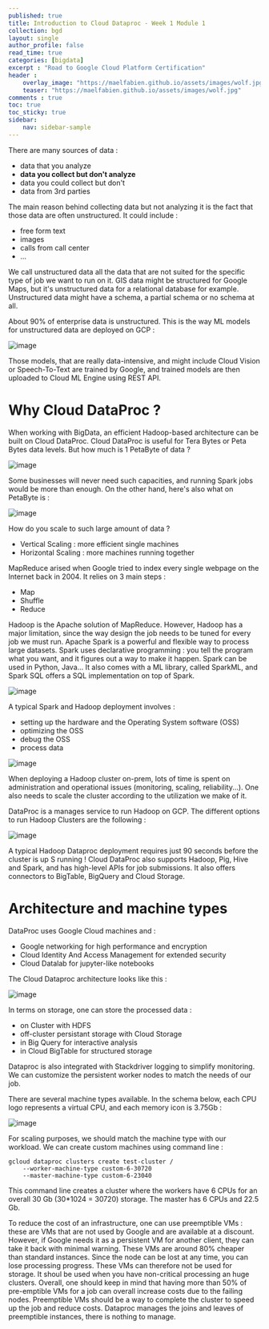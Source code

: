 ```yaml
---
published: true
title: Introduction to Cloud Dataproc - Week 1 Module 1
collection: bgd
layout: single
author_profile: false
read_time: true
categories: [bigdata]
excerpt : "Road to Google Cloud Platform Certification"
header :
    overlay_image: "https://maelfabien.github.io/assets/images/wolf.jpg"
    teaser: "https://maelfabien.github.io/assets/images/wolf.jpg"
comments : true
toc: true
toc_sticky: true
sidebar:
    nav: sidebar-sample
---
```


There are many sources of data :
- data that you analyze
- **data you collect but don't analyze**
- data you could collect but don't 
- data from 3rd parties

The main reason behind collecting data but not analyzing it is the fact that those data are often unstructured. It could include :
- free form text
- images
- calls from call center
- ...

We call unstructured data all the data that are not suited for the specific type of job we want to run on it. GIS data might be structured for Google Maps, but it's unstructured data for a relational database for example. Unstructured data might have a schema, a partial schema or no schema at all.

About 90% of enterprise data is unstructured. This is the way ML models for unstructured data are deployed on GCP :

![image](https://maelfabien.github.io/assets/images/gcp_152.jpg)

Those models, that are really data-intensive, and might include Cloud Vision or Speech-To-Text are trained by Google, and trained models are then uploaded to Cloud ML Engine using REST API.

# Why Cloud DataProc ?

When working with BigData, an efficient Hadoop-based architecture can be built on Cloud DataProc. Cloud DataProc is useful for Tera Bytes or Peta Bytes data levels. But how much is 1 PetaByte of data ?

![image](https://maelfabien.github.io/assets/images/gcp_153.jpg)

Some businesses will never need such capacities, and running Spark jobs would be more than enough. On the other hand, here's also what on PetaByte is :

![image](https://maelfabien.github.io/assets/images/gcp_154.jpg)

How do you scale to such large amount of data ?
- Vertical Scaling : more efficient single machines
- Horizontal Scaling : more machines running together

MapReduce arised when Google tried to index every single webpage on the Internet back in 2004.  It relies on 3 main steps :
- Map
- Shuffle 
- Reduce

Hadoop is the Apache solution of MapReduce. However, Hadoop has a major limitation, since the way design the job needs to be tuned for every job we must run. Apache Spark is a powerful and flexible way to process large datasets. Spark uses declarative programming : you tell the program what you want, and it figures out a way to make it happen. Spark can be used in Python, Java... It also comes with a ML library, called SparkML, and Spark SQL offers a SQL implementation on top of Spark.

![image](https://maelfabien.github.io/assets/images/gcp_155.jpg)

A typical Spark and Hadoop deployment involves :
- setting up the hardware and the Operating System software (OSS)
- optimizing the OSS
- debug the OSS
- process data

![image](https://maelfabien.github.io/assets/images/gcp_156.jpg)

When deploying a Hadoop cluster on-prem, lots of time is spent on administration and operational issues (monitoring, scaling, reliability...). One also needs to scale the cluster according to the utilization we make of it. 

DataProc is a manages service to run Hadoop on GCP. The different options to run Hadoop Clusters are the following :

![image](https://maelfabien.github.io/assets/images/gcp_157.jpg)

A typical Hadoop Dataproc deployment requires just 90 seconds before the cluster is up S running ! Cloud DataProc also supports Hadoop, Pig, Hive and Spark, and has high-level APIs for job submissions. It also offers connectors to BigTable, BigQuery and Cloud Storage.

# Architecture and machine types 

DataProc uses Google Cloud machines and :
- Google networking for high performance and encryption
- Cloud Identity And Access Management for extended security
- Cloud Datalab for jupyter-like notebooks

The Cloud Dataproc architecture looks like this :

![image](https://maelfabien.github.io/assets/images/gcp_161.jpg)

In terms on storage, one can store the processed data :
- on Cluster with HDFS
- off-cluster persistant storage with Cloud Storage
- in Big Query for interactive analysis
- in Cloud BigTable for structured storage

Dataproc is also integrated with Stackdriver logging to simplify monitoring. We can customize the persistent worker nodes to match the needs of our job.

There are several machine types available. In the schema below, each CPU logo represents a virtual CPU, and each memory icon is 3.75Gb :

![image](https://maelfabien.github.io/assets/images/gcp_162.jpg)

For scaling purposes, we should match the machine type with our workload. We can create custom machines using command line :


```
gcloud dataproc clusters create test-cluster /
    --worker-machine-type custom-6-30720
    --master-machine-type custom-6-23040
```

This command line creates a cluster where the workers have 6 CPUs for an overall 30 Gb (30*1024 = 30720) storage. The master has 6 CPUs and 22.5 Gb.

To reduce the cost of an infrastructure, one can use preemptible VMs : these are VMs that are not used by Google and are available at a discount. However, if Google needs it as a persistent VM for another client, they can take it back with minimal warning. These VMs are around 80% cheaper than standard instances. Since the node can be lost at any time, you can lose processing progress. These VMs can therefore not be used for storage. It shoul be used when you have non-critical processing an huge clusters. Overall, one should keep in mind that having more than 50% of pre-emptible VMs for a job can overall increase costs due to the failing nodes. Preemptible VMs should be a way to complete the cluster to speed up the job and reduce costs. Dataproc manages the joins and leaves of preemptible instances, there is nothing to manage.
